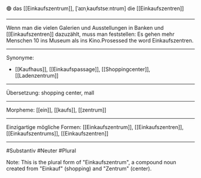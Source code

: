 🟢 das [[Einkaufszentrum]], [ˈaɪnˌkaʊfstseːntrʊm]
die [[Einkaufszentren]]

---

Wenn man die vielen Galerien und Ausstellungen in Banken und [[Einkaufszentren]] dazuzählt, muss man feststellen: Es gehen mehr Menschen 10 ins Museum als ins Kino.Prosessed the word Einkaufszentren.

---

Synonyme:

- [[Kaufhaus]], [[Einkaufspassage]], [[Shoppingcenter]], [[Ladenzentrum]]

---

Übersetzung: shopping center, mall

---

Morpheme:
[[ein]], [[kaufs]], [[zentrum]]

---

Einzigartige mögliche Formen: [[Einkaufszentrum]], [[Einkaufszentren]], [[Einkaufszentrums]], [[Einkaufszentren]]

---

#Substantiv #Neuter #Plural

Note: This is the plural form of "Einkaufszentrum", a compound noun created from "Einkauf" (shopping) and "Zentrum" (center).
